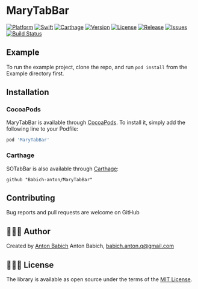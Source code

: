 # MaryTabBar

[![Platform](https://img.shields.io/cocoapods/p/MaryTabBar.svg?style=flat)](https://cocoapods.org/pods/MaryTabBar)
[![Swift](https://img.shields.io/badge/Swift-5-orange.svg?style=flat)](https://cocoapods.org/pods/MaryTabBar)
[![Carthage](https://img.shields.io/badge/Carthage-✓-5f7cae.svg?style=flat)](https://github.com/Carthage/Carthage)
[![Version](https://img.shields.io/cocoapods/v/MaryTabBar.svg?style=flat)](https://cocoapods.org/pods/MaryTabBar)
[![License](https://img.shields.io/cocoapods/l/MaryTabBar.svg?style=flat)](https://cocoapods.org/pods/MaryTabBar)
[![Release](https://badgen.net/github/release/Babich-anton/MaryTabBar/)](https://github.com/Babich-anton/MaryTabBar/releases)
[![Issues](https://badgen.net/github/issues/Babich-anton/MaryTabBar)](https://github.com/Babich-anton/MaryTabBar/issues)
[![Build Status](https://travis-ci.org/Babich-anton/MaryTabBar.svg?branch=master)](https://travis-ci.org/Babich-anton/MaryTabBar)


## Example

To run the example project, clone the repo, and run `pod install` from the Example directory first.


## Installation

### CocoaPods

MaryTabBar is available through [CocoaPods](https://cocoapods.org). To install
it, simply add the following line to your Podfile:

```ruby
pod 'MaryTabBar'
```

### Carthage
SOTabBar is also available through [Carthage](https://github.com/Carthage/Carthage):

```ogdl
github "Babich-anton/MaryTabBar"
```

## Contributing

Bug reports and pull requests are welcome on GitHub


## 👨🏻‍💻 Author

Created by [Anton Babich](https://www.linkedin.com/in/anton-babich/)
Anton Babich, babich.anton.q@gmail.com


## 👮🏻‍♂️ License
The library is available as open source under the terms of the [MIT License](http://opensource.org/licenses/MIT).
